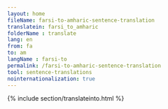 ```yaml
---
layout: home
fileName: farsi-to-amharic-sentence-translation
translatein: farsi_to_amharic
folderName : translate
lang: en
from: fa
to: am
langName : farsi-to
permalink: /farsi-to-amharic-sentence-translation
tool: sentence-translations
nointernationalization: true
---
```

{% include section/translateinto.html %}
